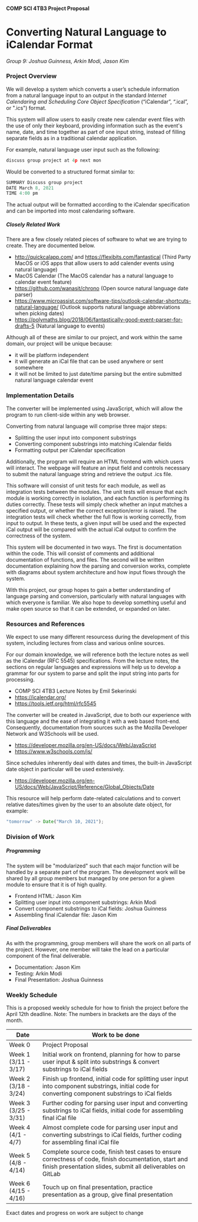 #### COMP SCI 4TB3 Project Proposal
# Converting Natural Language to iCalendar Format 
_Group 9: Joshua Guinness, Arkin Modi, Jason Kim_


### Project Overview
We will develop a system which converts a user’s schedule information from a natural language input to an output in the standard *Internet Calendaring and Scheduling Core Object Specification* (“iCalendar”, “.ical”, or ".ics") format. 

This system will allow users to easily create new calendar event files with the use of only their keyboard, providing information such as the event's name, date, and time together as part of one input string, instead of filling separate fields as in a traditional calendar application. 

For example, natural language user input such as the following:
```js
discuss group project at 4p next mon
```
Would be converted to a structured format similar to:
```js
SUMMARY Discuss group project
DATE March 8, 2021
TIME 4:00 pm
```
The actual output will be formatted according to the iCalendar specification and can be imported into most calendaring software.

##### Closely Related Work
There are a few closely related pieces of software to what we are trying to create. They are documented below.

- http://quickcalapp.com/ and https://flexibits.com/fantastical (Third Party MacOS or iOS apps that allow users to add calender events using natural language)
- MacOS Calendar (The MacOS calendar has a natural language to calendar event feature)
- https://github.com/wanasit/chrono (Open source natural language date parser)
- https://www.microassist.com/software-tips/outlook-calendar-shortcuts-natural-language/ (Outlook supports natural language abbreviations when picking dates)
- https://polymaths.blog/2018/06/fantastically-good-event-parser-for-drafts-5 (Natural language to events)

Although all of these are similar to our project, and work within the same domain, our project will be unique because:
- it will be platform independent
- it will generate an iCal file that can be used anywhere or sent somewhere
- it will not be limited to just date/time parsing but the entire submitted natural language calendar event

### Implementation Details
The converter will be implemented using JavaScript, which will allow the program to run client-side within any web browser.

Converting from natural language will comprise three major steps:
- Splitting the user input into component substrings
- Converting component substrings into matching iCalendar fields
- Formatting output per iCalendar specification

Additionally, the program will require an HTML frontend with which users will interact. The webpage will feature an input field and controls necessary to submit the natural language string and retrieve the output .ics file.

This software will consist of unit tests for each module, as well as integration tests between the modules. The unit tests will ensure that each module is working correctly in isolation, and each function is performing its duties correctly. These tests will simply check whether an input matches a specified output, or whether the correct exception/error is raised. The integration tests will check whether the full flow is working correctly, from input to output. In these tests, a given input will be used and the expected iCal output will be compared with the actual iCal output to confirm the correctness of the system.

This system will be documented in two ways. The first is documentation within the code. This will consist of comments and additional documentation of functions, and files. The second will be written documentation explaining how the parsing and conversion works, complete with diagrams about system architecture and how input flows through the system.

With this project, our group hopes to gain a better understanding of language parsing and conversion, particularly with natural languages with which everyone is familiar. We also hope to develop something useful and make open source so that it can be extended, or expanded on later.


### Resources and References 
We expect to use many different resourcess during the development of this system, including lectures from class and various online sources.

For our domain knowledge, we will reference both the lecture notes as well as the iCalendar (RFC 5545) specifications. From the lecture notes, the sections on regular languages and expressions will help us to develop a grammar for our system to parse and split the input string into parts for processing.
- COMP SCI 4TB3 Lecture Notes by Emil Sekerinski
- https://icalendar.org/
- https://tools.ietf.org/html/rfc5545

The converter will be created in JavaScript, due to both our experience with this language and the ease of integrating it with a web based front-end. Consequently, documentation from sources such as the Mozilla Developer Network and W3Schools will be used.
- https://developer.mozilla.org/en-US/docs/Web/JavaScript
- https://www.w3schools.com/js/

Since schedules inherently deal with dates and times, the built-in JavaScript date object in particular will be used extensively.
- https://developer.mozilla.org/en-US/docs/Web/JavaScript/Reference/Global_Objects/Date

 This resource will help perform date-related calculations and to convert relative dates/times given by the user to an absolute date object, for example:
 ```js
"tomorrow" -> Date("March 10, 2021");
```

### Division of Work

##### Programming
The system will be "modularized" such that each major function will be handled by a separate part of the program. The development work will be shared by all group members but managed by one person for a given module to ensure that it is of high quality.
- Frontend HTML: Jason Kim
- Splitting user input into component substrings: Arkin Modi
- Convert component substrings to iCal fields: Joshua Guinness
- Assembling final iCalendar file: Jason Kim

##### Final Deliverables
As with the programming, group members will share the work on all parts of the project. However, one member will take the lead on a particular component of the final deliverable.
- Documentation: Jason Kim
- Testing: Arkin Modi
- Final Presentation: Joshua Guinness

### Weekly Schedule
This is a proposed weekly schedule for how to finish the project before the April 12th deadline. Note: The numbers in brackets are the days of the month.

| Date | Work to be done |
| ------ | ------ |
| Week 0 | Project Proposal |
| Week 1 (3/11 - 3/17) | Initial work on frontend, planning for how to parse user input & split into substrings & convert substrings to iCal fields |
| Week 2 (3/18 - 3/24) | Finish up frontend, initial code for splitting user input into component substrings,  initial code for converting component substrings to iCal fields |
| Week 3 (3/25 - 3/31) | Further coding for parsing user input and converting substrings to iCal fields, initial code for assembling final iCal file |
| Week 4 (4/1 - 4/7) | Almost complete code for parsing user input and converting substrings to iCal fields, further coding for assembling final iCal file |
| Week 5 (4/8 - 4/14) | Complete source code, finish test cases to ensure correctness of code, finish documentation, start and finish presentation slides, submit all deliverables on GitLab |
| Week 6 (4/15 - 4/16) | Touch up on final presentation, practice presentation as a group, give final presentation|

Exact dates and progress on work are subject to change
